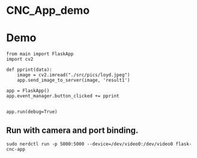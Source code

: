 # CNC_App_demo

# Demo
```
from main import FlaskApp
import cv2

def pprint(data):
    image = cv2.imread("./src/pics/loyd.jpeg")
    app.send_image_to_server(image, 'result1')

app = FlaskApp()
app.event_manager.button_clicked += pprint


app.run(debug=True)

```

## Run with camera and port binding.
```
sudo nerdctl run -p 5000:5000 --device=/dev/video0:/dev/video0 flask-cnc-app

```
